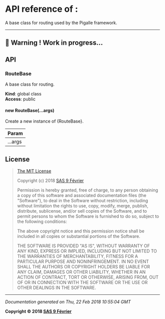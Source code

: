 # API reference of :

A base class for routing used by the Pigalle framework. 

---
&#x1F34E; **__Warning !__ Work in progress...**
---
## API

<a name="RouteBase"></a>

### RouteBase
A base class for routing.

**Kind**: global class  
**Access**: public  
<a name="new_RouteBase_new"></a>

#### new RouteBase(...args)
Create a new instance of {RouteBase}.


| Param |
| --- |
| ...args | 

## <a name="license"> License

>
> [The MIT License](https://opensource.org/licenses/MIT)
>
> Copyright (c) 2018 [SAS 9 Février](https://9fevrier.com/)
>
> Permission is hereby granted, free of charge, to any person obtaining a copy
> of this software and associated documentation files (the "Software"), to deal
> in the Software without restriction, including without limitation the rights
> to use, copy, modify, merge, publish, distribute, sublicense, and/or sell
> copies of the Software, and to permit persons to whom the Software is
> furnished to do so, subject to the following conditions:
>
> The above copyright notice and this permission notice shall be included in all
> copies or substantial portions of the Software.
>
> THE SOFTWARE IS PROVIDED "AS IS", WITHOUT WARRANTY OF ANY KIND, EXPRESS OR
> IMPLIED, INCLUDING BUT NOT LIMITED TO THE WARRANTIES OF MERCHANTABILITY,
> FITNESS FOR A PARTICULAR PURPOSE AND NONINFRINGEMENT. IN NO EVENT SHALL THE
>AUTHORS OR COPYRIGHT HOLDERS BE LIABLE FOR ANY CLAIM, DAMAGES OR OTHER
> LIABILITY, WHETHER IN AN ACTION OF CONTRACT, TORT OR OTHERWISE, ARISING FROM,
> OUT OF OR IN CONNECTION WITH THE SOFTWARE OR THE USE OR OTHER DEALINGS IN THE
> SOFTWARE.
>

***

_Documentation generated on Thu, 22 Feb 2018 10:55:04 GMT_

**Copyright &copy; 2018 [SAS 9 Février](https://9fevrier.com/)**
